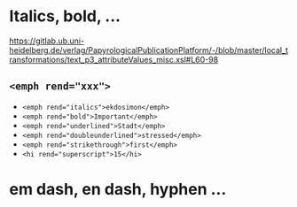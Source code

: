 # Italics, bold, ...

https://gitlab.ub.uni-heidelberg.de/verlag/PapyrologicalPublicationPlatform/-/blob/master/local_transformations/text_p3_attributeValues_misc.xsl#L60-98

## `<emph rend="xxx">`

- `<emph rend="italics">ekdosimon</emph>`
- `<emph rend="bold">Important</emph>`
- `<emph rend="underlined">Stadt</emph>`
- `<emph rend="doubleunderlined">stressed</emph>`
- `<emph rend="strikethrough">first</emph>`
- `<hi rend="superscript">15</hi>`

# em dash, en dash, hyphen ...

